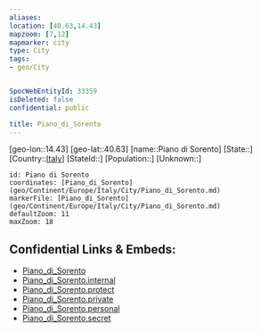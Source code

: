 ```yaml
---
aliases: 
location: [40.63,14.43]
mapzoom: [7,12] 
mapmarker: city 
type: City
tags:
- geo/City


SpocWebEntityId: 33359
isDeleted: false
confidential: public

title: Piano_di_Sorento
---
```

[geo-lon::14.43]
[geo-lat::40.63]
[name::Piano di Sorento]
[State::]
[Country::[Italy](geo/Continent/Europe/Italy.md)]
[StateId::]
[Population::]
[Unknown::]


```leaflet
id: Piano di Sorento
coordinates: [Piano_di_Sorento](geo/Continent/Europe/Italy/City/Piano_di_Sorento.md)
markerFile: [Piano_di_Sorento](geo/Continent/Europe/Italy/City/Piano_di_Sorento.md)
defaultZoom: 11 
maxZoom: 18
```


## Confidential Links & Embeds: 
- [Piano_di_Sorento](../../../../../../_public/geo/Continent/Europe/Italy/City/Piano_di_Sorento.md) 
- [Piano_di_Sorento.internal](../../../../../../_internal/geo/Continent/Europe/Italy/City/Piano_di_Sorento.internal.md) 
- [Piano_di_Sorento.protect](../../../../../../_protect/geo/Continent/Europe/Italy/City/Piano_di_Sorento.protect.md) 
- [Piano_di_Sorento.private](../../../../../../_private/geo/Continent/Europe/Italy/City/Piano_di_Sorento.private.md) 
- [Piano_di_Sorento.personal](../../../../../../_personal/geo/Continent/Europe/Italy/City/Piano_di_Sorento.personal.md) 
- [Piano_di_Sorento.secret](../../../../../../_secret/geo/Continent/Europe/Italy/City/Piano_di_Sorento.secret.md) 

